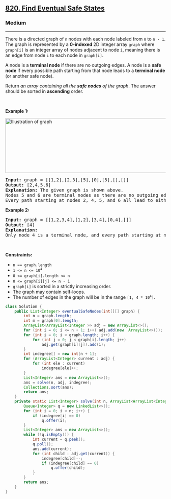 <h2><a href="https://leetcode.com/problems/find-eventual-safe-states">820. Find Eventual Safe States</a></h2><h3>Medium</h3><hr><p>There is a directed graph of <code>n</code> nodes with each node labeled from <code>0</code> to <code>n - 1</code>. The graph is represented by a <strong>0-indexed</strong> 2D integer array <code>graph</code> where <code>graph[i]</code> is an integer array of nodes adjacent to node <code>i</code>, meaning there is an edge from node <code>i</code> to each node in <code>graph[i]</code>.</p>

<p>A node is a <strong>terminal node</strong> if there are no outgoing edges. A node is a <strong>safe node</strong> if every possible path starting from that node leads to a <strong>terminal node</strong> (or another safe node).</p>

<p>Return <em>an array containing all the <strong>safe nodes</strong> of the graph</em>. The answer should be sorted in <strong>ascending</strong> order.</p>

<p>&nbsp;</p>
<p><strong class="example">Example 1:</strong></p>
<img alt="Illustration of graph" src="https://s3-lc-upload.s3.amazonaws.com/uploads/2018/03/17/picture1.png" style="height: 171px; width: 600px;" />
<pre>
<strong>Input:</strong> graph = [[1,2],[2,3],[5],[0],[5],[],[]]
<strong>Output:</strong> [2,4,5,6]
<strong>Explanation:</strong> The given graph is shown above.
Nodes 5 and 6 are terminal nodes as there are no outgoing edges from either of them.
Every path starting at nodes 2, 4, 5, and 6 all lead to either node 5 or 6.</pre>

<p><strong class="example">Example 2:</strong></p>

<pre>
<strong>Input:</strong> graph = [[1,2,3,4],[1,2],[3,4],[0,4],[]]
<strong>Output:</strong> [4]
<strong>Explanation:</strong>
Only node 4 is a terminal node, and every path starting at node 4 leads to node 4.
</pre>

<p>&nbsp;</p>
<p><strong>Constraints:</strong></p>

<ul>
	<li><code>n == graph.length</code></li>
	<li><code>1 &lt;= n &lt;= 10<sup>4</sup></code></li>
	<li><code>0 &lt;= graph[i].length &lt;= n</code></li>
	<li><code>0 &lt;= graph[i][j] &lt;= n - 1</code></li>
	<li><code>graph[i]</code> is sorted in a strictly increasing order.</li>
	<li>The graph may contain self-loops.</li>
	<li>The number of edges in the graph will be in the range <code>[1, 4 * 10<sup>4</sup>]</code>.</li>
</ul>

```java
class Solution {
    public List<Integer> eventualSafeNodes(int[][] graph) {
        int n = graph.length;
        int m = graph[0].length;
        ArrayList<ArrayList<Integer >> adj = new ArrayList<>();
        for (int i = 0; i <= n + 1; i++) adj.add(new  ArrayList<>());
        for (int i = 0; i < graph.length; i++) {
            for (int j = 0; j < graph[i].length; j++)
                adj.get(graph[i][j]).add(i);
        }
        int indegree[] = new int[n + 1];
        for (ArrayList<Integer> current : adj) {
            for (int ele : current)
                indegree[ele]++;
        }
        List<Integer> ans = new ArrayList<>();
        ans = solve(n, adj, indegree);
        Collections.sort(ans);
        return ans;
    }
    private static List<Integer> solve(int n, ArrayList<ArrayList<Integer >> adj, int indegree[]) {
        Queue<Integer> q = new LinkedList<>();
        for (int i = 0; i < n; i++) {
            if (indegree[i] == 0)
                q.offer(i);
        }
        List<Integer> ans = new ArrayList<>();
        while (!q.isEmpty()) {
            int current = q.peek();
            q.poll();
            ans.add(current);
            for (int child : adj.get(current)) {
                indegree[child]--;
                if (indegree[child] == 0)
                    q.offer(child);
            }
        }
        return ans;
    }
}
```
